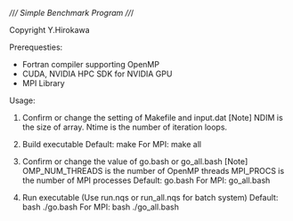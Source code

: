 _/_/_/ Simple Benchmark Program _/_/_/

Copyright Y.Hirokawa

Prerequesties:
 - Fortran compiler supporting OpenMP
 - CUDA, NVIDIA HPC SDK for NVIDIA GPU
 - MPI Library 

Usage:
1. Confirm or change the setting of Makefile and input.dat
   [Note] NDIM is the size of array. Ntime is the number of iteration loops. 

2. Build executable
   Default: make
   For MPI: make all

3. Confirm or change the value of go.bash or go_all.bash 
   [Note] OMP_NUM_THREADS is the number of OpenMP threads
          MPI_PROCS is the number of MPI processes 
   Default: go.bash
   For MPI: go_all.bash

4. Run executable (Use run.nqs or run_all.nqs for batch system)
   Default: bash ./go.bash
   For MPI: bash ./go_all.bash
